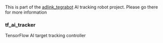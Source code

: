 This is part of the [adlink_tegrabot](https://github.com/Adlink-ROS/adlink_tegrabot) AI tracking robot project. Please go there for more information

### tf_ai_tracker
TensorFlow AI target tracking controller
